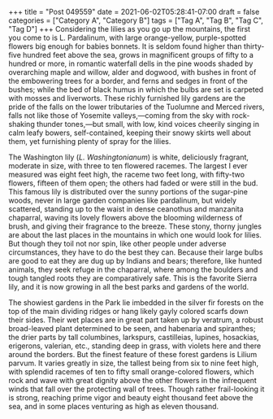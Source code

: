 +++
title = "Post 049559"
date = 2021-06-02T05:28:41-07:00
draft = false
categories = ["Category A", "Category B"]
tags = ["Tag A", "Tag B", "Tag C", "Tag D"]
+++
Considering the lilies as you go up the mountains, the first you come to is L. Pardalinum, with large orange-yellow, purple-spotted flowers big enough for babies bonnets. It is seldom found higher than thirty-five hundred feet above the sea, grows in magnificent groups of fifty to a hundred or more, in romantic waterfall dells in the pine woods shaded by overarching maple and willow, alder and dogwood, with bushes in front of the embowering trees for a border, and ferns and sedges in front of the bushes; while the bed of black humus in which the bulbs are set is carpeted with mosses and liverworts. These richly furnished lily gardens are the pride of the falls on the lower tributaries of the Tuolumne and Merced rivers, falls not like those of Yosemite valleys,—coming from the sky with rock-shaking thunder tones,—but small, with low, kind voices cheerily singing in calm leafy bowers, self-contained, keeping their snowy skirts well about them, yet furnishing plenty of spray for the lilies.

The Washington lily (_L. Washingtonianum_) is white, deliciously fragrant, moderate in size, with three to ten flowered racemes. The largest I ever measured was eight feet high, the raceme two feet long, with fifty-two flowers, fifteen of them open; the others had faded or were still in the bud. This famous lily is distributed over the sunny portions of the sugar-pine woods, never in large garden companies like pardalinum, but widely scattered, standing up to the waist in dense ceanothus and manzanita chaparral, waving its lovely flowers above the blooming wilderness of brush, and giving their fragrance to the breeze. These stony, thorny jungles are about the last places in the mountains in which one would look for lilies. But though they toil not nor spin, like other people under adverse circumstances, they have to do the best they can. Because their large bulbs are good to eat they are dug up by Indians and bears; therefore, like hunted animals, they seek refuge in the chaparral, where among the boulders and tough tangled roots they are comparatively safe. This is the favorite Sierra lily, and it is now growing in all the best parks and gardens of the world.

The showiest gardens in the Park lie imbedded in the silver fir forests on the top of the main dividing ridges or hang likely gayly colored scarfs down their sides. Their wet places are in great part taken up by veratrum, a robust broad-leaved plant determined to be seen, and habenaria and spiranthes; the drier parts by tall columbines, larkspurs, castilleias, lupines, hosackias, erigerons, valerian, etc., standing deep in grass, with violets here and there around the borders. But the finest feature of these forest gardens is Lilium parvum. It varies greatly in size, the tallest being from six to nine feet high, with splendid racemes of ten to fifty small orange-colored flowers, which rock and wave with great dignity above the other flowers in the infrequent winds that fall over the protecting wall of trees. Though rather frail-looking it is strong, reaching prime vigor and beauty eight thousand feet above the sea, and in some places venturing as high as eleven thousand.

